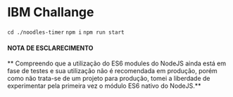 # IBM Challange

`cd ./noodles-timer` `npm i` `npm run start`

#### NOTA DE ESCLARECIMENTO
** Compreendo que a utilização do ES6 modules do NodeJS ainda está em fase de testes
 e sua utilização não é recomendada em produção, porém como não trata-se de um projeto
 para produção, tomei a liberdade de experimentar pela primeira vez o módulo ES6 nativo
 do NodeJS.**

